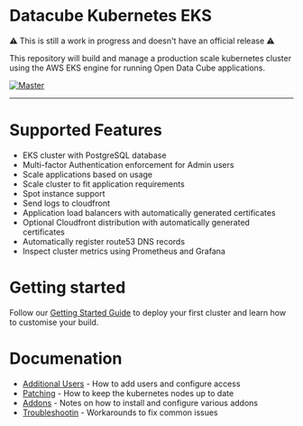 # Datacube Kubernetes EKS

:warning: This is still a work in progress and doesn't have an official release :warning:

This repository will build and manage a production scale kubernetes cluster using the AWS EKS engine
for running Open Data Cube applications. 

[![Master](https://circleci.com/gh/opendatacube/datacube-k8s-eks/tree/master.svg?style=shield)](https://circleci.com/gh/opendatacube/datacube-k8s-eks/tree/master)

---

# Supported Features

* EKS cluster with PostgreSQL database
* Multi-factor Authentication enforcement for Admin users
* Scale applications based on usage
* Scale cluster to fit application requirements
* Spot instance support
* Send logs to cloudfront
* Application load balancers with automatically generated certificates
* Optional Cloudfront distribution with automatically generated certificates
* Automatically register route53 DNS records
* Inspect cluster metrics using Prometheus and Grafana

# Getting started

Follow our [Getting Started Guide](docs/getting_started.md) to deploy your first cluster and learn how to customise your build.

# Documenation

* [Additional Users](docs/additional_users.md) - How to add users and configure access
* [Patching](docs/patching_upgrading.md) - How to keep the kubernetes nodes up to date
* [Addons](docs/addons.md) - Notes on how to install and configure various addons
* [Troubleshootin](docs/troubleshooting.md) - Workarounds to fix common issues

